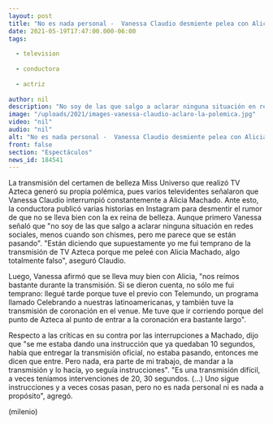 ```yaml
---
layout: post
title: "No es nada personal -  Vanessa Claudio desmiente pelea con Alicia Machado"
date: 2021-05-19T17:47:00.000-06:00
tags:
  
  - television
  
  - conductora
  
  - actriz
  
author: nil
description: "No soy de las que salgo a aclarar ninguna situación en redes sociales, menos cuando son chismes, pero me parece que se están pasando, dijo la conductora a través de Instagram. "
image: "/uploads/2021/images-vanessa-claudio-aclaro-la-polemica.jpg"
video: "nil"
audio: "nil"
alt: "No es nada personal -  Vanessa Claudio desmiente pelea con Alicia Machado"
front: false
section: "Espectáculos"
news_id: 184541
---
```


La transmisión del certamen de belleza Miss Universo que realizó TV Azteca generó su propia polémica, pues varios televidentes señalaron que Vanessa Claudio interrumpió constantemente a Alicia Machado. Ante esto, la conductora publicó varias historias en Instagram para desmentir el rumor de que no se lleva bien con la ex reina de belleza. Aunque primero Vanessa señaló que "no soy de las que salgo a aclarar ninguna situación en redes sociales, menos cuando son chismes, pero me parece que se están pasando". 
"Están diciendo que supuestamente yo me fui temprano de la transmisión de TV Azteca porque me peleé con Alicia Machado, algo totalmente falso", aseguró Claudio.  

Luego, Vanessa afirmó que se lleva muy bien con Alicia, "nos reímos bastante durante la transmisión. Si se dieron cuenta, no sólo me fui temprano: llegué tarde porque tuve el previo con Telemundo, un programa llamado Celebrando a nuestras latinoamericanas, y también tuve la transmisión de coronación en el venue. Me tuve que ir corriendo porque del punto de Azteca al punto de entrar a la coronación era bastante largo". 

Respecto a las críticas en su contra por las interrupciones a Machado, dijo que "se me estaba dando una instrucción que ya quedaban 10 segundos, había que entregar la transmisión oficial, no estaba pasando, entonces me dicen que entre. Pero nada, era parte de mi trabajo, de  mandar a la transmisión y lo hacía, yo seguía instrucciones". 
"Es una transmisión difícil, a veces teníamos intervenciones de 20, 30 segundos. (…) Uno sigue instrucciones y a veces cosas pasan, pero no es nada personal ni es nada a propósito", agregó.

(milenio)